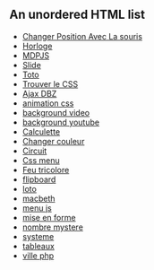 
<html>
<body>
<h2>An unordered HTML list</h2>
<ul>
  <li><a href="https://demonda64.github.io/ExoSimplon/ChangerPosition/index.html">Changer Position Avec La souris</a></li>
  <li><a href="https://demonda64.github.io/ExoSimplon/HORLOGE/index.html">Horloge</a>
  <li><a href="https://demonda64.github.io/ExoSimplon/Identifiant_MotDePasseJs/index.html">MDPJS</a></li>
  <li><a href="https://demonda64.github.io/ExoSimplon/Slides-SlideJs-3/index.html">Slide</a></li>
  <li><a href="https://demonda64.github.io/ExoSimplon/Toto/index.htmlChanger">Toto</a></li>
  <li><a href="https://demonda64.github.io/ExoSimplon/TrouveLeCSS/index.htmlChanger">Trouver le CSS</a></li>
  <li><a href="https://demonda64.github.io/ExoSimplon/ajax_fromage_version_dbz/index.html">Ajax DBZ</a></li>
  <li><a href="https://demonda64.github.io/ExoSimplon/animation_css/index.html">animation css</a></li>
  <li><a href="https://demonda64.github.io/ExoSimplon/background_video/index.html">background video</a></li>
  <li><a href="https://demonda64.github.io/ExoSimplon/background_youtube/Index.html">background youtube</a></li>
  <li><a href="https://demonda64.github.io/ExoSimplon/calculette/index.html">Calculette</a></li>
  <li><a href="https://demonda64.github.io/ExoSimplon/changercouleurtexte/index.html">Changer couleur</a></li>
  <li><a href="https://demonda64.github.io/ExoSimplon/circuit/index.html">Circuit</a></li>
  <li><a href="https://demonda64.github.io/ExoSimplon/css_menu/index.html">Css menu</a></li>
  <li><a href="https://demonda64.github.io/ExoSimplon/feu_tricolore/index.html">Feu tricolore</a></li>
  <li><a href="https://demonda64.github.io/ExoSimplon/flipboard/index.html">flipboard</a></li>
  <li><a href="https://demonda64.github.io/ExoSimplon/loto/index.html">loto</a></li>
  <li><a href="https://demonda64.github.io/ExoSimplon/macbeth/index.html">macbeth</a></li>
  <li><a href="https://demonda64.github.io/ExoSimplon/menu_en_js/index.html">menu js</a></li>
  <li><a href="https://demonda64.github.io/ExoSimplon/miseenformehtml/index.html">mise en forme</a></li>
  <li><a href="https://demonda64.github.io/ExoSimplon/nombre_mystere/index.html">nombre mystere</a></li>
  <li><a href="https://demonda64.github.io/ExoSimplon/systeme/index.html">systeme</a></li>
  <li><a href="https://demonda64.github.io/ExoSimplon/tableau/index.html">tableaux</a></li>
  <li><a href="https://demonda64.github.io/ExoSimplon/ville_PHP/index.html">ville php</a></li>

</ul>  

</body>

</html>
